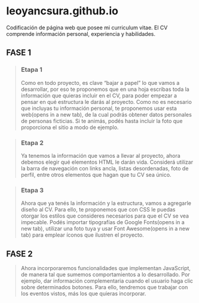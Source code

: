# leoyancsura.github.io
Codificación de página web que posee mi curriculum vitae. El CV comprende información personal, experiencia y habilidades.

 ## FASE 1
> ### Etapa 1
> Como en todo proyecto, es clave “bajar a papel” lo que vamos a desarrollar, por eso te proponemos que en una hoja escribas toda la información que quieras incluir en el CV, para poder empezar a pensar en qué estructura le darás al proyecto. 
Como no es necesario que incluyas tu información personal, te proponemos usar esta web(opens in a new tab), de la cual podrás obtener datos personales de personas ficticias. 
Si te animás, podés hasta incluir la foto que proporciona el sitio a modo de ejemplo.

> ### Etapa 2
> Ya tenemos la información que vamos a llevar al proyecto, ahora debemos elegir qué elementos HTML le darán vida. Considerá utilizar la barra de navegación con links ancla, listas desordenadas, foto de perfil, entre otros elementos que hagan que tu CV sea único.

> ### Etapa 3
> Ahora que ya tenés la información y la estructura, vamos a agregarle diseño al CV. Para ello, te proponemos que con CSS le puedas otorgar los estilos que consideres necesarios para que el CV se vea impecable. Podés importar tipografías de Google Fonts(opens in a new tab), utilizar una foto tuya y usar Font Awesome(opens in a new tab) para emplear íconos que ilustren el proyecto.

 ## FASE 2
> Ahora incorporaremos funcionalidades que implementan JavaScript, de manera tal que sumemos comportamientos a lo desarrollado. Por ejemplo, dar información complementaria cuando el usuario haga clic sobre determinados botones. Para ello, tendremos que trabajar con los eventos vistos, más los que quieras incorporar. 
